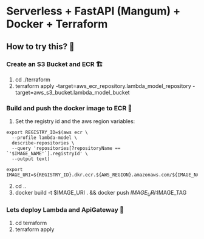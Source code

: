 # Serverless + FastAPI (Mangum) + Docker + Terraform

## How to try this? 🤔

### Create an S3 Bucket and ECR 🏗

1. cd ./terraform
2. terraform apply -target=aws_ecr_repository.lambda_model_repository -target=aws_s3_bucket.lambda_model_bucket

### Build and push the docker image to ECR 🔨

1. Set the registry id and the aws region variables:
```
export REGISTRY_ID=$(aws ecr \
  --profile lambda-model \
  describe-repositories \
  --query 'repositories[?repositoryName == `'$IMAGE_NAME'`].registryId' \
  --output text)

export IMAGE_URI=${REGISTRY_ID}.dkr.ecr.${AWS_REGION}.amazonaws.com/${IMAGE_NAME}
```
2. cd ..
3. docker build -t $IMAGE_URI . && docker push $IMAGE_URI:$IMAGE_TAG

### Lets deploy Lambda and ApiGateway 🚀

1. cd terraform
2. terraform apply
